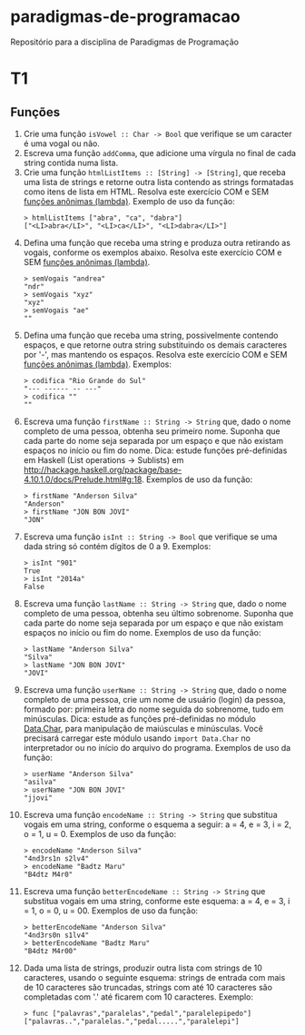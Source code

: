 # paradigmas-de-programacao
Repositório para a disciplina de Paradigmas de Programação

# T1
## Funções

1. Crie uma função `isVowel :: Char -> Bool` que verifique se um caracter é uma vogal ou não.
2. Escreva uma função `addComma`, que adicione uma vírgula no final de cada string contida numa lista.
3. Crie uma função `htmlListItems :: [String] -> [String]`, que receba uma lista de strings e retorne outra lista contendo as strings formatadas como itens de lista em HTML. Resolva este exercício COM e SEM [funções anônimas (lambda)](https://wiki.haskell.org/Anonymous_function). Exemplo de uso da função:
   ```
   > htmlListItems ["abra", "ca", "dabra"]
   ["<LI>abra</LI>", "<LI>ca</LI>", "<LI>dabra</LI>"]
   ```
4. Defina uma função que receba uma string e produza outra retirando as vogais, conforme os exemplos abaixo. Resolva este exercício COM e SEM [funções anônimas (lambda)](https://wiki.haskell.org/Anonymous_function).
   ```
   > semVogais "andrea"
   "ndr"
   > semVogais "xyz"
   "xyz"
   > semVogais "ae"
   ""
   ```
5. Defina uma função que receba uma string, possivelmente contendo espaços, e que retorne outra string substituindo os demais caracteres por '-', mas mantendo os espaços. Resolva este exercício COM e SEM [funções anônimas (lambda)](https://wiki.haskell.org/Anonymous_function). Exemplos:
   ```
   > codifica "Rio Grande do Sul"
   "--- ------ -- ---"
   > codifica ""
   ""
   ```
6. Escreva uma função `firstName :: String -> String` que, dado o nome completo de uma pessoa, obtenha seu primeiro nome. Suponha que cada parte do nome seja separada por um espaço e que não existam espaços no início ou fim do nome. Dica: estude funções pré-definidas em Haskell (List operations -> Sublists) em http://hackage.haskell.org/package/base-4.10.1.0/docs/Prelude.html#g:18.  Exemplos de uso da função:
   ```
   > firstName "Anderson Silva"
   "Anderson"
   > firstName "JON BON JOVI"
   "JON"
   ```
7. Escreva uma função `isInt :: String -> Bool` que verifique se uma dada string só contém dígitos de 0 a 9. Exemplos:
   ```
   > isInt "901"
   True
   > isInt "2014a"
   False
   ```
8. Escreva uma função `lastName :: String -> String` que, dado o nome completo de uma pessoa, obtenha seu último sobrenome. Suponha que cada parte do nome seja separada por um espaço e que não existam espaços no início ou fim do nome. Exemplos de uso da função:
   ```
   > lastName "Anderson Silva"
   "Silva"
   > lastName "JON BON JOVI"
   "JOVI"
   ```
9. Escreva uma função `userName :: String -> String` que, dado o nome completo de uma pessoa, crie um nome de usuário (login) da pessoa, formado por: primeira letra do nome seguida do sobrenome, tudo em minúsculas. Dica: estude as funções pré-definidas no módulo [Data.Char](http://hackage.haskell.org/package/base-4.10.1.0/docs/Data-Char.html), para manipulação de maiúsculas e minúsculas. Você precisará carregar este módulo usando `import Data.Char` no interpretador ou no início do arquivo do programa.
   Exemplos de uso da função:
   ```
   > userName "Anderson Silva"
   "asilva"
   > userName "JON BON JOVI"
   "jjovi"
   ```
10. Escreva uma função `encodeName :: String -> String` que substitua vogais em uma string, conforme o esquema a seguir: a = 4, e = 3, i = 2, o = 1, u = 0.
    Exemplos de uso da função:
    ```
    > encodeName "Anderson Silva"
    "4nd3rs1n s2lv4"
    > encodeName "Badtz Maru"
    "B4dtz M4r0"
    ```
11. Escreva uma função `betterEncodeName :: String -> String` que substitua vogais em uma string, conforme este esquema: a = 4, e = 3, i = 1, o = 0, u = 00.  Exemplos de uso da função:
    ```
    > betterEncodeName "Anderson Silva"
    "4nd3rs0n s1lv4"
    > betterEncodeName "Badtz Maru"
    "B4dtz M4r00"
    ```
12. Dada uma lista de strings, produzir outra lista com strings de 10 caracteres, usando o seguinte esquema: strings de entrada com mais de 10 caracteres são truncadas, strings com até 10 caracteres são completadas com '.' até ficarem com 10 caracteres. Exemplo:
    ```
    > func ["palavras","paralelas","pedal","paralelepipedo"]
    ["palavras..","paralelas.","pedal.....","paralelepi"]
    ```
